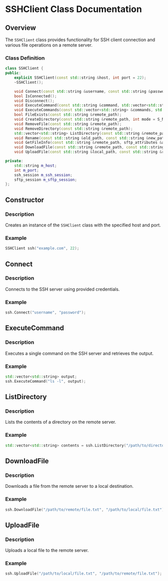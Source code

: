 # SSHClient Class Documentation

## Overview

The `SSHClient` class provides functionality for SSH client connection and various file operations on a remote server.

### Class Definition

```cpp
class SSHClient {
public:
    explicit SSHClient(const std::string &host, int port = 22);
    ~SSHClient();

    void Connect(const std::string &username, const std::string &password, int timeout = 10);
    bool IsConnected();
    void Disconnect();
    void ExecuteCommand(const std::string &command, std::vector<std::string> &output);
    void ExecuteCommands(const std::vector<std::string> &commands, std::vector<std::vector<std::string>> &output);
    bool FileExists(const std::string &remote_path);
    void CreateDirectory(const std::string &remote_path, int mode = S_NORMAL);
    void RemoveFile(const std::string &remote_path);
    void RemoveDirectory(const std::string &remote_path);
    std::vector<std::string> ListDirectory(const std::string &remote_path);
    void Rename(const std::string &old_path, const std::string &new_path);
    void GetFileInfo(const std::string &remote_path, sftp_attributes &attrs);
    void DownloadFile(const std::string &remote_path, const std::string &local_path);
    void UploadFile(const std::string &local_path, const std::string &remote_path);

private:
    std::string m_host;
    int m_port;
    ssh_session m_ssh_session;
    sftp_session m_sftp_session;
};
```

## Constructor

### Description

Creates an instance of the `SSHClient` class with the specified host and port.

### Example

```cpp
SSHClient ssh("example.com", 22);
```

## Connect

### Description

Connects to the SSH server using provided credentials.

### Example

```cpp
ssh.Connect("username", "password");
```

## ExecuteCommand

### Description

Executes a single command on the SSH server and retrieves the output.

### Example

```cpp
std::vector<std::string> output;
ssh.ExecuteCommand("ls -l", output);
```

## ListDirectory

### Description

Lists the contents of a directory on the remote server.

### Example

```cpp
std::vector<std::string> contents = ssh.ListDirectory("/path/to/directory");
```

## DownloadFile

### Description

Downloads a file from the remote server to a local destination.

### Example

```cpp
ssh.DownloadFile("/path/to/remote/file.txt", "/path/to/local/file.txt");
```

## UploadFile

### Description

Uploads a local file to the remote server.

### Example

```cpp
ssh.UploadFile("/path/to/local/file.txt", "/path/to/remote/file.txt");
```
